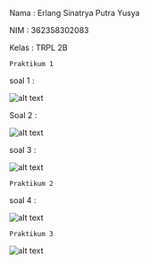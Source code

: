 Nama    : Erlang Sinatrya Putra Yusya 

NIM     : 362358302083

Kelas   : TRPL 2B

    Praktikum 1 

soal 1 :

 ![alt text](image.png)

 Soal 2 :

 ![alt text](image-1.png)

 soal 3 :
 
 ![alt text](image-2.png)

    Praktikum 2

 soal 4 :

 ![alt text](image-3.png)

    Praktikum 3

![alt text](image-4.png)
